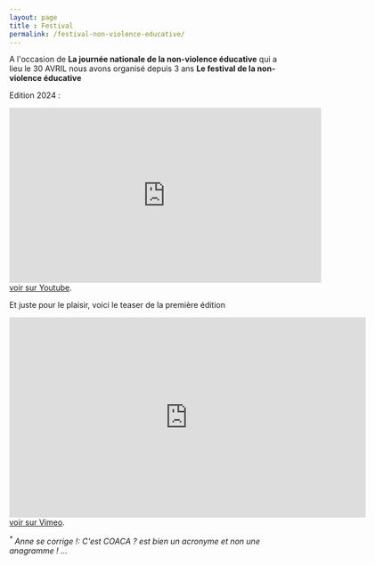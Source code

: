 ```yaml
---
layout: page
title : Festival
permalink: /festival-non-violence-educative/
---
```


A l'occasion de **La journée nationale de la non-violence éducative** qui a lieu le 30 AVRIL nous avons organisé depuis 3 ans 
**Le festival de la non-violence éducative**
<!--
### La prochaine édition :  20 et 21 avril 2024 - Ty Skol - CROZON

[Voir le programme](assets/img/verso flyer 2024.png)
[/ et l'affiche (à diffuser sans modération !)](assets/img/affiche définitive 0204.png)


|SAMEDI 20/04                                     |
|--------|:------:|------:|
| 14h30 - 17h  | Animation Jeux Famille  | pour tous·tes |
| 15h30 -16h30 | Atelier marionnettes | pour les enfants de 3 à 12 ans |
| Soirée avec la compagnie "Quelle famille ?!"            |   
| 17h30 - 19h |Spectacle interactif <br />**Les écrans, le coucher et le désordre**  | à partir de 6 ans |
| 20h - 21h30 | Atelier en lien avec le spectacle   |  pour les parents |
|à partir de 17h30| Relais enfants assuré par 2 jeunes adultes formées   |  pour les enfants |

|DIMANCHE 21/04                                   |
|--------|:------:|------:|
| 14h30 - 17h  | Animation Jeux Famille  | pour tous·tes |
| 15h30 -16h30 | Yoga du Rire |  pour tous·tes |
| 17h30 - 19h | Danses en cercle |  pour tous·tes (démonstration des pas !) |


> Sur un mode humoristique, Fanny et Christian jouent des situations conflictuelles de la vie en famille. Après un échange avec les spectateurs·trices, chaque situation est revisitée dans une version où la relation parent-enfant se vit dans plus de légèreté, de lien et d’harmonie.
-->
Edition 2024 : 
<p class="text-center">
        <iframe width="560" height="315" src="https://www.youtube.com/embed/JdONQSByA5k?si=WgZE_bsCvfCN7HYw" title="YouTube video player" frameborder="0" allow="accelerometer; autoplay; clipboard-write; encrypted-media; gyroscope; picture-in-picture; web-share" allowfullscreen></iframe>
        <br /><a href="https://www.youtube.com/watch?v=JdONQSByA5k">voir sur Youtube</a>.</p>

<!--
<iframe id="haWidget" allowtransparency="true" src="https://www.helloasso.com/associations/c-est-coaca-c-est-de-la-culture-d-ocytocine-pour-accorder-le-coeur-et-les-actes/adhesions/je-soutiens-le-festival-c-est-coaca/widget-vignette" style="width: 350px; height: 450px; border: none;"></iframe>
-->

<!--
**Festival de la Non-Violence Éducative #2 : 29 et 30 avril 2023 - Ty Skol - CROZON**
<br>
(si vous êtes perdu·e·s, <a href="https://www.google.com/maps/place/Ty+Skol/@48.2036999,-4.5309397,17z/data=!4m6!3m5!1s0x4816c24f14493d5b:0x3c8fbe3e802f56ed!8m2!3d48.2036964!4d-4.5283648!16s%2Fg%2F11clwlf985?hl=fr">suivez le guide</a>)
<center><img class="fit-picture" src="../../../assets/img/fnve-2023.jpg"
     alt="Affiche Festival de la Non-Violence Éducative 2023"></center>
<details>
  <summary>version texte</summary>
    <h3>Samedi 29 avril 2023</h3>
      <ul>
        <li><strong>Conférence et exposition d'après les travaux d'Isabelle Filliozat</strong></li>
      </ul>
    <h3>Dimanche 30 avril 2023</h3>
      <ul>
        <li><strong>Ateliers en lien avec la conférence du samedi de 11h à 13h</strong></li>
        <li><strong>Atelier de Yoga du Rire à 14h30</strong></li>
        <li><strong>Atelier de Marionnettes à 16h</strong></li>
        <li><strong>Danses en cercle à 17h30</strong>  avec des danseuses pour s’initier aux pas des danses traditionnelles</li>
        <li><strong>Toute la journée jeux, crêpes et buvette</strong></li>
  </ul>
    <h3>À Ty Skol, St-Hernot, Crozon</h3>
</details>

<br>
<br>
<br>
<br>
<br>
-->

Et juste pour le plaisir, voici le teaser de la première édition

<p class="text-center">
        <iframe src="https://player.vimeo.com/video/751674265?color=ffffff" width="640" height="360"
          frameborder="0" webkitallowfullscreen mozallowfullscreen allowfullscreen></iframe>
        <br /><a href="https://vimeo.com/751674265">voir sur Vimeo</a>.</p>

_<sup>*</sup> Anne se corrige !:  C'est COACA ? est bien un acronyme et non une anagramme ! ..._ 
